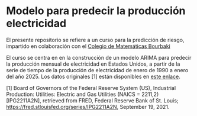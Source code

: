 # Modelo para predecir la producción electricidad 

El presente repositorio se refiere a un curso para la predicción de riesgo, impartido en colaboración con el [Colegio de Matemáticas Bourbaki](https://www.colegio-bourbaki.com/) 

El curso se centra en en la construcción de un modelo ARIMA para predecir la producción mensual de electricidad en Estados Unidos, a partir de la serie de tiempo de la producción de electricidad de enero de 1990 a enero del año 2025. Los datos originales [1]  están disponibles en [este enlace](https://fred.stlouisfed.org/series/IPG2211A2N).

[1] Board of Governors of the Federal Reserve System (US), Industrial Production: Utilities: Electric and Gas Utilities (NAICS = 2211,2) [IPG2211A2N], retrieved from FRED, Federal Reserve Bank of St. Louis; https://fred.stlouisfed.org/series/IPG2211A2N, September 19, 2021.
